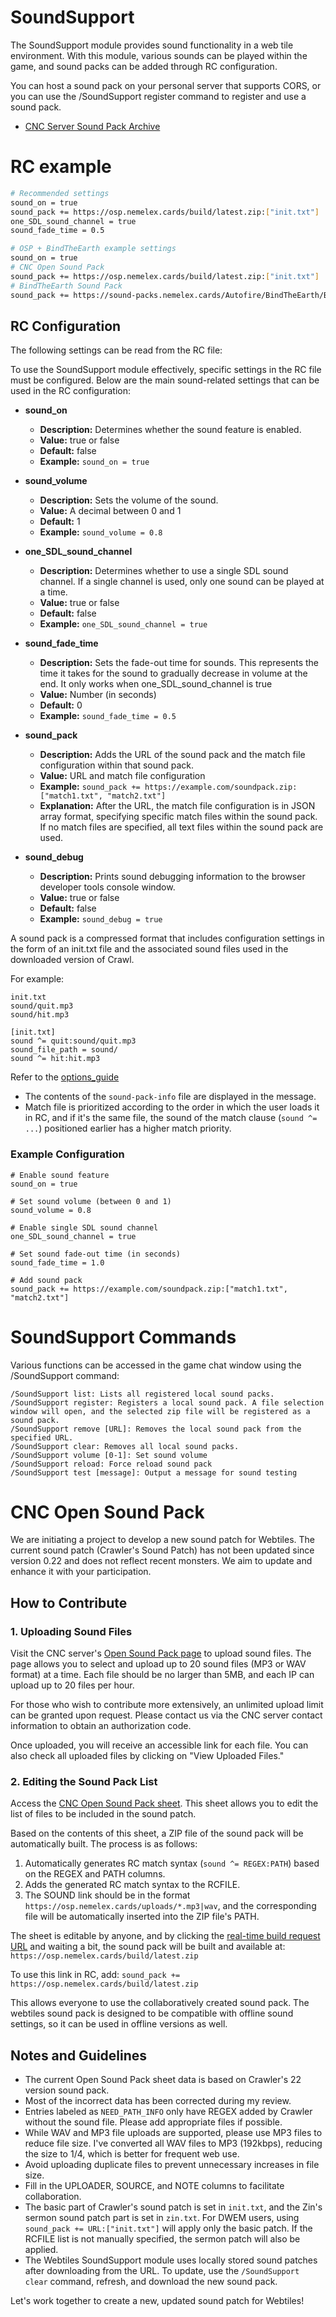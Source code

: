 # SoundSupport

The SoundSupport module provides sound functionality in a web tile environment. With this module, various sounds can be
played within the game, and sound packs can be added through RC configuration.

You can host a sound pack on your personal server that supports CORS, or you can use the /SoundSupport register command
to register and use a sound pack.

- [CNC Server Sound Pack Archive](https://sound-packs.nemelex.cards)

# RC example
```bash
# Recommended settings
sound_on = true
sound_pack += https://osp.nemelex.cards/build/latest.zip:["init.txt"]
one_SDL_sound_channel = true
sound_fade_time = 0.5
```

```bash
# OSP + BindTheEarth example settings
sound_on = true
# CNC Open Sound Pack
sound_pack += https://osp.nemelex.cards/build/latest.zip:["init.txt"]
# BindTheEarth Sound Pack
sound_pack += https://sound-packs.nemelex.cards/Autofire/BindTheEarth/BindTheEarth.zip
```

## RC Configuration

The following settings can be read from the RC file:

To use the SoundSupport module effectively, specific settings in the RC file must be configured. Below are the main
sound-related settings that can be used in the RC configuration:

- **sound_on**
    - **Description:** Determines whether the sound feature is enabled.
    - **Value:** true or false
    - **Default:** false
    - **Example:** `sound_on = true`

- **sound_volume**
    - **Description:** Sets the volume of the sound.
    - **Value:** A decimal between 0 and 1
    - **Default:** 1
    - **Example:** `sound_volume = 0.8`

- **one_SDL_sound_channel**
    - **Description:** Determines whether to use a single SDL sound channel. If a single channel is used, only one sound
      can be played at a time.
    - **Value:** true or false
    - **Default:** false
    - **Example:** `one_SDL_sound_channel = true`

- **sound_fade_time**
  - **Description:** Sets the fade-out time for sounds. This represents the time it takes for the sound to gradually
    decrease in volume at the end. It only works when one_SDL_sound_channel is true
  - **Value:** Number (in seconds)
  - **Default:** 0
  - **Example:** `sound_fade_time = 0.5`

- **sound_pack**
    - **Description:** Adds the URL of the sound pack and the match file configuration within that sound pack.
    - **Value:** URL and match file configuration
    - **Example:** `sound_pack += https://example.com/soundpack.zip:["match1.txt", "match2.txt"]`
    - **Explanation:** After the URL, the match file configuration is in JSON array format, specifying specific match
      files within the sound pack. If no match files are specified, all text files within the sound pack are used.

- **sound_debug**
  - **Description:** Prints sound debugging information to the browser developer tools console window.
  - **Value:** true or false
  - **Default:** false
  - **Example:** `sound_debug = true`


A sound pack is a compressed format that includes configuration settings in the form of an init.txt file and the associated sound files used in the downloaded version of Crawl. 

For example:
```plaintext
init.txt
sound/quit.mp3
sound/hit.mp3
```
```plaintext
[init.txt]
sound ^= quit:sound/quit.mp3
sound_file_path = sound/
sound ^= hit:hit.mp3
```
Refer to the [options_guide](https://raw.githubusercontent.com/crawl/crawl/master/crawl-ref/docs/options_guide.txt)

 - The contents of the `sound-pack-info` file are displayed in the message.
 - Match file is prioritized according to the order in which the user loads it in RC, and if it's the same file, the sound of the match clause (`sound ^= ...`) positioned earlier has a higher match priority.
### Example Configuration

```plaintext
# Enable sound feature
sound_on = true

# Set sound volume (between 0 and 1)
sound_volume = 0.8

# Enable single SDL sound channel
one_SDL_sound_channel = true

# Set sound fade-out time (in seconds)
sound_fade_time = 1.0

# Add sound pack
sound_pack += https://example.com/soundpack.zip:["match1.txt", "match2.txt"]
```

# SoundSupport Commands

Various functions can be accessed in the game chat window using the /SoundSupport command:

```plaintext
/SoundSupport list: Lists all registered local sound packs.
/SoundSupport register: Registers a local sound pack. A file selection window will open, and the selected zip file will be registered as a sound pack.
/SoundSupport remove [URL]: Removes the local sound pack from the specified URL.
/SoundSupport clear: Removes all local sound packs.
/SoundSupport volume [0-1]: Set sound volume
/SoundSupport reload: Force reload sound pack
/SoundSupport test [message]: Output a message for sound testing
```

# CNC Open Sound Pack
We are initiating a project to develop a new sound patch for Webtiles. The current sound patch (Crawler's Sound Patch) has not been updated since version 0.22 and does not reflect recent monsters. We aim to update and enhance it with your participation.

## How to Contribute

### 1. Uploading Sound Files

Visit the CNC server's [Open Sound Pack page](https://osp.nemelex.cards/) to upload sound files. The page allows you to select and upload up to 20 sound files (MP3 or WAV format) at a time. Each file should be no larger than 5MB, and each IP can upload up to 20 files per hour.

For those who wish to contribute more extensively, an unlimited upload limit can be granted upon request. Please contact us via the CNC server contact information to obtain an authorization code.

Once uploaded, you will receive an accessible link for each file. You can also check all uploaded files by clicking on "View Uploaded Files."

### 2. Editing the Sound Pack List

Access the [CNC Open Sound Pack sheet](https://docs.google.com/spreadsheets/d/1ePlT10S0uyhqyBm4bZixnGSkfnHmcfUa8JViuDqE0Ow/edit?gid=155014829#gid=155014829). This sheet allows you to edit the list of files to be included in the sound patch.

Based on the contents of this sheet, a ZIP file of the sound pack will be automatically built. The process is as follows:

1. Automatically generates RC match syntax (`sound ^= REGEX:PATH`) based on the REGEX and PATH columns.
2. Adds the generated RC match syntax to the RCFILE.
3. The SOUND link should be in the format `https://osp.nemelex.cards/uploads/*.mp3|wav`, and the corresponding file will be automatically inserted into the ZIP file's PATH.

The sheet is editable by anyone, and by clicking the [real-time build request URL](https://osp.nemelex.cards/request-build) and waiting a bit, the sound pack will be built and available at: `https://osp.nemelex.cards/build/latest.zip`

To use this link in RC, add: `sound_pack += https://osp.nemelex.cards/build/latest.zip`

This allows everyone to use the collaboratively created sound pack. The webtiles sound pack is designed to be compatible with offline sound settings, so it can be used in offline versions as well.

## Notes and Guidelines

- The current Open Sound Pack sheet data is based on Crawler's 22 version sound pack.
- Most of the incorrect data has been corrected during my review.
- Entries labeled as `NEED_PATH_INFO` only have REGEX added by Crawler without the sound file. Please add appropriate files if possible.
- While WAV and MP3 file uploads are supported, please use MP3 files to reduce file size. I've converted all WAV files to MP3 (192kbps), reducing the size to 1/4, which is better for frequent web use.
- Avoid uploading duplicate files to prevent unnecessary increases in file size.
- Fill in the UPLOADER, SOURCE, and NOTE columns to facilitate collaboration.
- The basic part of Crawler's sound patch is set in `init.txt`, and the Zin's sermon sound patch part is set in `zin.txt`. For DWEM users, using `sound_pack += URL:["init.txt"]` will apply only the basic patch. If the RCFILE list is not manually specified, the sermon patch will also be applied.
- The Webtiles SoundSupport module uses locally stored sound patches after downloading from the URL. To update, use the `/SoundSupport clear` command, refresh, and download the new sound pack.

Let's work together to create a new, updated sound patch for Webtiles!
